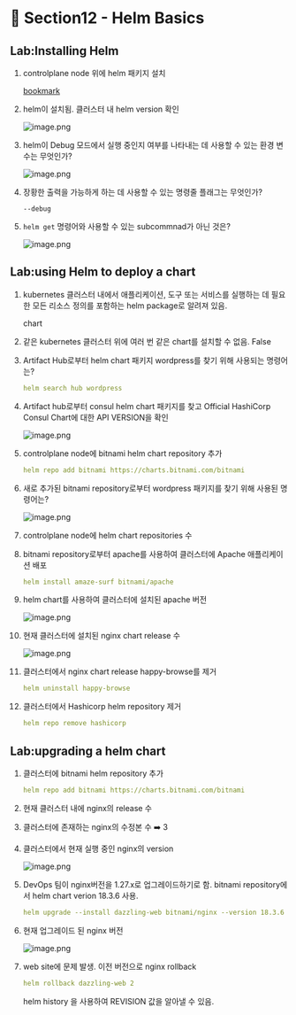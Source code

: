 # 🍨 Section12 - Helm Basics

## Lab:Installing Helm

1. controlplane node 위에 helm 패키지 설치

    [bookmark](https://helm.sh/docs/intro/install/#from-script)

2. helm이 설치됨. 클러스터 내 helm version 확인

    ![image.png](https://prod-files-secure.s3.us-west-2.amazonaws.com/b2ea2032-00e9-4883-a13b-cb03cf5b2334/c9bdd932-487b-48fe-a79d-59ac5065d76a/image.png?X-Amz-Algorithm=AWS4-HMAC-SHA256&X-Amz-Content-Sha256=UNSIGNED-PAYLOAD&X-Amz-Credential=ASIAZI2LB4663PPDQC3T%2F20250314%2Fus-west-2%2Fs3%2Faws4_request&X-Amz-Date=20250314T140906Z&X-Amz-Expires=3600&X-Amz-Security-Token=IQoJb3JpZ2luX2VjEKT%2F%2F%2F%2F%2F%2F%2F%2F%2F%2FwEaCXVzLXdlc3QtMiJGMEQCIFCjy7ZMxAXVs353E4RVehXRGwAYHJ2cZYbBy%2B1oiHNsAiBoclO4aKUWt6kNUv9u%2FReiECRDSNR9%2BFm9BqX8Arq6TCqIBAjt%2F%2F%2F%2F%2F%2F%2F%2F%2F%2F8BEAAaDDYzNzQyMzE4MzgwNSIMLvwRCoNbdIkqU9TFKtwDf6m3tUtoUdj7wQZyIVwFwiEeSQL6NNGvQGzPaOJA7SsqO4x6FB0Ad0C0wIDMiwkQvE3cVUgx41gbuY5CeOOeJvxY3VYiefJbNwP%2BZMNnGgqPi4UUGs76x8OLte54luzfnLebldogCRMDi9V28hfANYlUb57XXmaF2etDWDwVc4wwa769s%2B1QjSHih9%2FFypPhqoPU4Ns0aFpJBs5Zr6snmqTr87Bq5M6erass67jL0Q6r36mMKU16iLlp3tuhUjWo9%2BtytMjmUs0zqk214pzT6jg9JRl9UCIAEX1enpIqU4qrbRDFszoPX%2FUEiDgC2CEd%2FspQ%2BhrXVNHMyWR3TuB1sgF2knsO27PNOuo%2BaNltX9HUbYMUdzAoEly1ybMwm2MYnwOFqWlHEQrmCR5pXReci7PnIPiGIoT%2FfEvNaqYx5KystfU4WzLM%2Bn2nUJ04htJWXLDm6kK1NM7%2Fq6%2Brz6x77WH%2Feev214JJ%2BxgM3Bx2%2BUG%2FYI5iRYCKxoWYhJ%2FbzThW69PIr%2FkECynVONsQoUQd39h9v%2FyEtmtgytPQ9biGEpjqRE1U69DDhiSWniUJQgH6hfwOZRVr%2FAHW1csfXFFaSBzU0a0fd%2FzWEieAXc8QlpCZbcWi80sU6v76qpQwg7nQvgY6pgEcPnyWkdHlwdb277f8fTIeQw5n5S%2F3Yrh40Qs5ZT2eyKo%2BXEBbZkHMFl%2BOFnzL9rBtXCC4ccqF0UIykjdbdjno3jHNlWtLqyfDhZ1KO6QXoIBxuCxevLYCGfqKwi3lTA9e3fBX31r4qZV9KDqQMN02OYLJSuL0n%2BsSAMEpgjBdYnHhEBxpadVkxpsv2go3I6MG3qBkXp9q6Z3dQuSwdGcUNymvUusU&X-Amz-Signature=ef5eb543b631fa8094b45f4dcdbf25ea97c7d38e54a6eaf85c3696bff7d119fe&X-Amz-SignedHeaders=host&x-id=GetObject)

3. helm이 Debug 모드에서 실행 중인지 여부를 나타내는 데 사용할 수 있는 환경 변수는 무엇인가?

    ![image.png](https://prod-files-secure.s3.us-west-2.amazonaws.com/b2ea2032-00e9-4883-a13b-cb03cf5b2334/69ca795c-9f38-4d08-ab29-52d6ec8dfe45/image.png?X-Amz-Algorithm=AWS4-HMAC-SHA256&X-Amz-Content-Sha256=UNSIGNED-PAYLOAD&X-Amz-Credential=ASIAZI2LB46627QQH6HM%2F20250314%2Fus-west-2%2Fs3%2Faws4_request&X-Amz-Date=20250314T140907Z&X-Amz-Expires=3600&X-Amz-Security-Token=IQoJb3JpZ2luX2VjEKT%2F%2F%2F%2F%2F%2F%2F%2F%2F%2FwEaCXVzLXdlc3QtMiJHMEUCIQDGNJ2%2FK1a3DApN18qhKEmyGsGPn6H3rgAxbGXAlqq1mAIgcYl11A9uL293raZ%2BZNKWwjXxyWji8BUb1oKyeeJW36gqiAQI7f%2F%2F%2F%2F%2F%2F%2F%2F%2F%2FARAAGgw2Mzc0MjMxODM4MDUiDMAXJ2qJcutHJNNi3CrcAznOiFoFG4lmgtvbhvaNt8QNLuHumLQ1UzVFeGt0KwVcwzSsk4nl8TiR5cubbUxxrsq3sQBysap%2FufjIlh2ULpWMiSANNfr%2B87%2F8TgUWl0wk%2FvSBZgR0nPgqXRS%2B0lxX6vgptef1h7NdGPdPRzm2pzTVzS7e3ZX5IK9kBgXaSDKekUlJf%2FuFXmn4x4he3V7kvx0Kur564nOsxsSBsEhtiz3lBPB8r8Z05TWMYhVp3LanjL6K2HL0KA03aUbX4b22d8%2BpQVFKwOp8QBwNVYiDtcVvX3DF%2BufRL%2FPm5xQvInorQYy3iWpFpE3F9fYYQ73km2UaaqeundYFewjk01LLlYJw97%2BeEXC7AUExbCPu4NWav3Cw9w9QXT%2FDD%2BC%2B6n4J%2FmZm1QtEHeiP6LyKx5PCuBSBHv6ThOLtrHsALxBabpCgey062Bb9pIqIy91NEWVD3atGOZBvRseHs5YhhhYLokEjjAF%2FOzdfx5n1pVdwj%2BEMEO0Gv9XqRvj2mxV4zk1i2TlThpDjWb08qO%2BqZeZaFhd1XhTdi6K3%2FHxOP34VpbMJrKW%2FnFMQc7CTTZG%2FP4f6CbLa1TEA%2BJ2XrSbA4nCI3K1n%2FmJTvFYslN%2FY0WlhjFIfOhIcZKdj%2FZMX3TcZMI%2B50L4GOqUBTsKAGiFU7xf2OL%2FAp4A3Dhi2APmSS6bxf7fkITkXeSsSCT1yKZ5mnSITvLXzeSJcPisnygTkP9fur%2FJlZIP995N1WJ6lOwQKZMJNormsXlsTDtDnM6QCGb2bMChjRi%2FQ2zotvf%2BtcZpdDvyLjnfaxHdl8URotcvzoCOfQ4%2F%2Fq1sz0w7tZ4BrpZQo8vUrwfaK9eb2p1Z%2Bcy2UPhqETZRDL53JTYPJ&X-Amz-Signature=90fa34e10624778de18b4867ea2aa607e35bf144172b6cfc17fad8b73b2964a3&X-Amz-SignedHeaders=host&x-id=GetObject)

4. 장황한 출력을 가능하게 하는 데 사용할 수 있는 명령줄 플래그는 무엇인가?

    `--debug`

5. `helm get` 명령어와 사용할 수 있는 subcommnad가 아닌 것은?

    ![image.png](https://prod-files-secure.s3.us-west-2.amazonaws.com/b2ea2032-00e9-4883-a13b-cb03cf5b2334/8b4d92de-2e0c-42f2-8ca2-402d161402a4/image.png?X-Amz-Algorithm=AWS4-HMAC-SHA256&X-Amz-Content-Sha256=UNSIGNED-PAYLOAD&X-Amz-Credential=ASIAZI2LB4662TPY6WIX%2F20250314%2Fus-west-2%2Fs3%2Faws4_request&X-Amz-Date=20250314T140911Z&X-Amz-Expires=3600&X-Amz-Security-Token=IQoJb3JpZ2luX2VjEKT%2F%2F%2F%2F%2F%2F%2F%2F%2F%2FwEaCXVzLXdlc3QtMiJIMEYCIQDJTXGbTIQGlx6KDaSViMNxfSAnoQaTY4L9wW5HB%2Fz9ygIhALQ%2BPcuKE0DQBZO5bwj1WmnG3HtK54lgiV0bOTpDeUazKogECO3%2F%2F%2F%2F%2F%2F%2F%2F%2F%2FwEQABoMNjM3NDIzMTgzODA1IgwrXN%2BmDxzm0SYG0Hoq3AMbYQ2GrYjMI%2FB24kcTymabh8RhxOyRMPY1w8WZd2voBURJXTiU4olxBuU7u2iGtFtEOFmY8YRZwzhBvdux%2FP78Qd08vC%2FrUshoUCx3ThWCqUseOdGPcx3d3FbzHkuXkiZaUZEd6vbg66WSh4OTh1iYgbIlslZIoMCYp53HzhMQqmfZzR%2BI0swXMXWL4pPpOto9R7wAoT9nNKUErYrFhL1%2FdsuZVBPPfYBhJkcuX1qetCQNfMO2IHDklIp5ginRkuBLHd%2Bw%2FfwEyRCLwNk90Lx0iQiSybZbf%2BUar5oNvzqzEpDU%2BfUz1Pj3mU9D3ravAI6oNKxEuOKODy2tORW%2BSODqbGzeeiXszJWDodVuqRPZr6JJRJPppvUrvF5AFvBrtCdg6CERiqpDCgxtNJs1HOtPzz86DfOQdTeD5CwAHr9lK0XD%2BnwYVtFGDY%2B7vWmVcaq%2BNoUSQeYgacYjCr0UahcyBCbxXhI1zLaBd6Lq4TEChm6Ryis%2Bu6WjhrMiTQqla%2F0ZCYn47SJ3QWKutdrsQftCb0DBjftIH1dPL4wt3YeEO36hczqon5oMBQxpY6wblIMaY7uwObluCPsAfAA5FfuYMum1XpvbL1py29Onqkc0EnPRGyxis%2BlCDhwbUzDPudC%2BBjqkAfSFW6O%2FH8VcLKb8hiU2MqlG7HZZ%2BwZmKHjB2TtludbBjZmpcuTGAXlSc6GLC9koFkCJqxW60gzQGdcpRrJ3OSr46neMJT%2B7dmE%2BdpWpifsjtm8aHN3tbw5DpEIcxBctq%2FcJ8nGIHcDoSc8WyZ%2FMauvCDwZ3UhUWJRndy0EJXqzKTrwVAhOsiGEAe9QLc2Uqo6LKeTB2e4gIZ8nbf5SfZJr31FJf&X-Amz-Signature=c54347095d373e254347fa4cb7a4011c0f8e6d225c85f150ef75979ff624d1b5&X-Amz-SignedHeaders=host&x-id=GetObject)


## Lab:using Helm to deploy a chart

1. kubernetes 클러스터 내에서 애플리케이션, 도구 또는 서비스를 실행하는 데 필요한 모든 리소스 정의를 포함하는 helm package로 알려져 있음.

    chart

2. 같은 kubernetes 클러스터 위에 여러 번 같은 chart를 설치할 수 없음. False
3. Artifact Hub로부터 helm chart 패키지 wordpress를 찾기 위해 사용되는 명령어는?

    ```yaml
    helm search hub wordpress
    ```

4. Artifact hub로부터 consul helm chart 패키지를 찾고 Official HashiCorp Consul Chart에 대한 API  VERSION을 확인

    ![image.png](https://prod-files-secure.s3.us-west-2.amazonaws.com/b2ea2032-00e9-4883-a13b-cb03cf5b2334/930692cd-425e-4e23-9c1b-928f9f1e131a/image.png?X-Amz-Algorithm=AWS4-HMAC-SHA256&X-Amz-Content-Sha256=UNSIGNED-PAYLOAD&X-Amz-Credential=ASIAZI2LB4665ILRMWOU%2F20250314%2Fus-west-2%2Fs3%2Faws4_request&X-Amz-Date=20250314T140911Z&X-Amz-Expires=3600&X-Amz-Security-Token=IQoJb3JpZ2luX2VjEKT%2F%2F%2F%2F%2F%2F%2F%2F%2F%2FwEaCXVzLXdlc3QtMiJGMEQCIDMw%2Bb%2Butdi72zCqWnuBj6SnQBUaEzX3L8Ww6IU7tB%2FeAiAcph5lqV66UJk69QiD0ASfk1iX1usZjCUUX11R%2BoDHDyqIBAjt%2F%2F%2F%2F%2F%2F%2F%2F%2F%2F8BEAAaDDYzNzQyMzE4MzgwNSIMncSxLDmZLTdPBa06KtwDSkfLkSuN27S53AI%2BrOSYVURhaPdPPkGxxmnlJTBoztke9wnGpkc7m8%2BhtWhK5PagWqc5BQUwq8H1zb7oASJAfqbvrG3zGhJoK%2Bewvc%2Fe7zglEQsa5XG03Z45RwzHqATfuFyREVgXm3OlZOZNtnBH%2Ftg9KLdfI71Ls80U7gOVGgR1q73bQTqaiCeUE54J5VzdSDrmIBIqXuIx5XMtHLd1TzcOXNZthxwZ9k5VmLJEwX9dU2Eac9X4zJAX8Pjk8OTtHggPf7zMO%2Bbt2OwEmtW8%2FqvIHJIDyKZyfr%2FA5uCKzvSsYWI2WEqBWG7DsS9NfEtyzHoMZSMU6M3zeYHr9GFjHEFlu6mtKbk4nawnwFIgyIAYdAO5Aw5M6yK1EEdCCfa2DcHnLj%2F6Sr3EZI6HBqQ1O26YIox86pGHlEn3AX5jjCoPpGbQA2yW59UVZj1NKQ6HrOM%2FiCOAQoebn8yuVWxfj0hys6MIxQDdysK4fOsq%2FxAVSAF2RYQebHjnlGhPfdx2Vmsn9NvLLzG2GscKtTLfdU95iXPwORkOENHVFyhdNZHaK3zfY4tzhpjFlrFAFhDCp%2BqTQ94VyCI%2BbdMJR%2FPRXR3JIxq1KmPr2px4P709ngLUsiDll%2BQ3GygYDeswn7nQvgY6pgG9oD8DK2j03CDxPMi8q0ulmcH1yTe3lVlsQrJq5tcFiTYIDlj36P3DGZ3AzjqOKG6uzBgc24jW4QyPVYLw1k%2BGWVs2QCaIOV9vOikBgVugMcFWUAdvJ08CqrEP7yV0Tzd6zoCzzrmGwMnJZ%2F%2BW0IkaDQYRil8xs1hCLc%2BEYugqKvS3pAWs1l4xshMQdFWonfxSeA6OYmfOp5q5LtpccISH29kbwnCT&X-Amz-Signature=d425d082e6f50bcf3010c05e777bb0967e1ce9ccdd4d33f2bbf2daf0bb1e527d&X-Amz-SignedHeaders=host&x-id=GetObject)

5. controlplane node에 bitnami helm chart repository 추가

    ```yaml
    helm repo add bitnami https://charts.bitnami.com/bitnami
    ```

6. 새로 추가된 bitnami repository로부터 wordpress 패키지를 찾기 위해 사용된 명령어는?

    ![image.png](https://prod-files-secure.s3.us-west-2.amazonaws.com/b2ea2032-00e9-4883-a13b-cb03cf5b2334/048cc660-48fe-40f7-9e95-b0f2f327e878/image.png?X-Amz-Algorithm=AWS4-HMAC-SHA256&X-Amz-Content-Sha256=UNSIGNED-PAYLOAD&X-Amz-Credential=ASIAZI2LB466YNJXCCC2%2F20250314%2Fus-west-2%2Fs3%2Faws4_request&X-Amz-Date=20250314T140912Z&X-Amz-Expires=3600&X-Amz-Security-Token=IQoJb3JpZ2luX2VjEKT%2F%2F%2F%2F%2F%2F%2F%2F%2F%2FwEaCXVzLXdlc3QtMiJGMEQCIHCfTaMse30bFx49opieEMONt90bgCSdoTvX0Eda%2BkF1AiBwrGdB7Hc48cWpFyjDc3vpjXW7Pg%2FXg22lgWNeFncO%2ByqIBAjt%2F%2F%2F%2F%2F%2F%2F%2F%2F%2F8BEAAaDDYzNzQyMzE4MzgwNSIModaai6fazR0fb3sgKtwDZkeZclM0VNsO3hfh9sS%2FyofhqHnHXLi8Cxb%2FNiaMR1tAixcpnK31Te7wpnAq2KUIXDwoQR0K6ZsxPF718%2F27q4yIEYrkd2kdZzuvd6AK8ulCjjF2JKSiWxTyM8UgMwcUl3camxq%2FH0qzb9hfOeshIxc1Qr4QdhAJsosJsUowUfUaS8xmcXMGYGVq9wVB6SRlZTG9Btal%2BKQwMA2bzOtlOa3Pb%2FhCvubV8IGj989qI6pdSXOMty4LtZfdSzTbt3jVd%2B6mjPkjeuM%2B8gdsAJmT99QfDzez36oqSGZsIV5SWj%2BILeJkb%2Foobucud8oaCsTf7uZOWGV3DG0bQwYiIOeDRhs0re%2BN%2BlC6xm%2FUSmS2jViWCAFASt8UrHbVAlhUuVU2bDe61KJpchb2NEp%2BIoYvgns0w6a8Znn7Mni4TNwcyT6apgayCSwVHfWBNA%2Fub3BOwnDhQGBxcNaYYWw6fc43oQ3IDkI4Bu6DHol4aSTR4NWP0%2BDzW2mR2yUjWo6KQyBIiZbnJ5CWpzBepmetMiMsfRAEweNVQ6bilGqcjXCw%2BuaOtJdcRapmAVXL67vVDpySpe0%2FkBGTIFB6y4Q2eJeAl2srqEytz5hmzZqXGrvJ%2BFuAwq0h%2F0sZBNQlDy8wsLnQvgY6pgEwFDz6g6Wq66zrHAv4Qxm9b98jklqBtaqDdnudW0H2qQePGYF2aOb84hq1XHQ5BQodRjQacMzFB%2BmenLdemDdDXYo%2FqxP%2FBNgMytIbn2snGBJmJvZk1CAy7gKMqoCvKLi9OvV%2BKbDTGAGah%2BWrHRZkEyVYTO8LkALe6aTC4fKu0ZnkPdvwtfvx4VomzDlkAFdFuIjkFq4kNICtEVCLGtdakLU%2B7KNg&X-Amz-Signature=db3fbd75dd1042a27fa73f470412f3a81005f2078452e48d6c2b5ac3aa53b591&X-Amz-SignedHeaders=host&x-id=GetObject)

7. controlplane node에 helm chart repositories 수
8. bitnami repository로부터 apache를 사용하여 클러스터에 Apache 애플리케이션 배포

    ```yaml
    helm install amaze-surf bitnami/apache
    ```

9. helm chart를 사용하여 클러스터에 설치된 apache 버전

    ![image.png](https://prod-files-secure.s3.us-west-2.amazonaws.com/b2ea2032-00e9-4883-a13b-cb03cf5b2334/e38adf70-0b48-42cc-9fc1-c4beff4e690a/image.png?X-Amz-Algorithm=AWS4-HMAC-SHA256&X-Amz-Content-Sha256=UNSIGNED-PAYLOAD&X-Amz-Credential=ASIAZI2LB46623GAS2EH%2F20250314%2Fus-west-2%2Fs3%2Faws4_request&X-Amz-Date=20250314T140913Z&X-Amz-Expires=3600&X-Amz-Security-Token=IQoJb3JpZ2luX2VjEKT%2F%2F%2F%2F%2F%2F%2F%2F%2F%2FwEaCXVzLXdlc3QtMiJGMEQCIDJYX%2FkW5I31KfLOC%2FknCy%2Fhsox5U1uor4%2BEBNfEN35TAiBhAxyBBQ0wx1wKk02KIWlP6PQn0Kx8x%2BMO6S7vjh5HtSqIBAjt%2F%2F%2F%2F%2F%2F%2F%2F%2F%2F8BEAAaDDYzNzQyMzE4MzgwNSIMSLDRfe8yg1iX%2F3r%2BKtwD1dR2XY85nizML%2FNJVlqWplZW3kvW5gAtjrI04g3CAhuctrfs2%2FR8J4Oi04794NzaieDzY9ZG71PkctjnTK6A4DE6kZcC4mPi1XdbQk4pFmvqmp0nwsUPj12Z17B%2B1O6ohbRL5Rkc1DmeH9DfN7Znk8nQQLlHVSyzmq%2BH3v7VaztqOgE2JF9KI2ESBEMPNfwdqKPteKC1KBHJ7C5nDAzfxyHQUg0ZCVpDfTIc2NEaOoEToZ%2FxW3dsZvuFRBTyV%2B0GFxzxGQEE8SPDSi%2FTaBe%2FJyMWLdyv76pDf8kN9Ixj08J64utxvwI79IAcQAHXBPJT9YCmBnxduLscPy5huqBJvxgz5Og0gLyju0e9AVVNldxCI0UHLQMNIr9988PtGW%2Bb3jr0A3fmv7uL6RSDBeI1tMgUr6mnjhZjs1077ewg1ut%2FMhpMqL3%2FkKhH0tLI%2BNTf1h59QhgRgOMMMchuBBpszyCr2E2p5T5UvXRJge1XQqBzFzaf082zeBmUcEnzwxb9LEVazuV1khx%2B4HI4poYNIo5%2BDclmilqC5TN%2BvfCtK38eOwj3wqE5OnHzRT1iQ4U%2FX0Gl6RwWdIWA9KHHDRjTrKJ5w13if17lfovePU2rseO937CzT9Qy5vQL0qIw07nQvgY6pgFOlrLw4BRiuswS6Mr0InrGvEJrD%2FaEH2rW4ioekxclSvTHzt9oJVzotlVQqNy2ZBXw2wIlMBL5ZQ59E1i%2B9CAV66IdtETdrNViNBrpzIGmRQK5g6Q9%2BbW8nk0JJOLWgmjLzw%2Ft5jAmanKjItIImy0xL3xyRZVONDWhcxCKyzGHuXynikh%2BxjTV3oHeCmzL5wPIU%2F8gxYoS3EG9SckklupHNYSvbdbY&X-Amz-Signature=1f53b14f207dc8b0c4bf25dc0cb4fd28442a5d9d7748296026ba43ec26c645d5&X-Amz-SignedHeaders=host&x-id=GetObject)

10. 현재 클러스터에 설치된 nginx chart release 수

    ![image.png](https://prod-files-secure.s3.us-west-2.amazonaws.com/b2ea2032-00e9-4883-a13b-cb03cf5b2334/8388808b-1d20-480f-ba99-2276eda3aeec/image.png?X-Amz-Algorithm=AWS4-HMAC-SHA256&X-Amz-Content-Sha256=UNSIGNED-PAYLOAD&X-Amz-Credential=ASIAZI2LB466RKSWDQIB%2F20250314%2Fus-west-2%2Fs3%2Faws4_request&X-Amz-Date=20250314T140913Z&X-Amz-Expires=3600&X-Amz-Security-Token=IQoJb3JpZ2luX2VjEKT%2F%2F%2F%2F%2F%2F%2F%2F%2F%2FwEaCXVzLXdlc3QtMiJHMEUCIGynSqILik4s5hA9SeTZynR%2B2T%2Bs612v1sy%2BUtpKWzr2AiEAxH5A052sVrkI%2BllK%2BekKROGwrLmd1Q2G4%2Bmb2FDPnPMqiAQI7f%2F%2F%2F%2F%2F%2F%2F%2F%2F%2FARAAGgw2Mzc0MjMxODM4MDUiDJmddOHXiD0sd6JqmyrcAyyPHh8iwyW1krffVseaNjBS9Drk%2FHDzG70k26sXl1t5sHG8cSewTqzOpwqrDmdVJcQScXe7bpREFr%2F60oacB1ew4Hv5Xxw0ouBkdNJPmgaiJ%2Bw4VRe8gcp%2FWK4G%2BRnuunQgNZ9UBImVwmsd4Bb7u7URlbQP3LdTJaaZZRZK1rNbGcPYODOZqRtlmxLtxV28QrU6XAeGgtguwSIgVa361dpcpgKE9QqW3ENKu7E3CJZPufkk%2FegE83OgKVM5p10XqZ1Tj55%2FwrswpGJctdPKzPWguD%2BStQc0Tev5tuGFSknHAdWgFnfb1yTgxuTBhaZRGCylkUbA5IuZ4aKe2ekNi7gvFykxV5mNM7DsvChzIvzW5qXYRQLltVYClc25lhFt5P6IvXivHM8229UkZBUvYT8Ha6bzCqAlvCIT4f9ORV334OFXPPsvrq3hRwHlRhRsTmMIo54Lvhyg3%2FS1CeYPXJUQmYsYni7WBpwvYy8ub%2Bdi%2Brg3CQ5%2FoiSIvqzsPXaJ%2Ba60yxy7ZZK4PwGrOkd5Ipx9Shlbd5oryvHLE2fXSFe4MuGnrPA5hfDquJR7ymLGNYMDahQ1GL2ET59w1XR0Bs8U656yBOlJXtlb1%2Fj09x7mpVf7xXuWKhyPYmzVMPm40L4GOqUBZ1hJ7eNC1pYRlrLucIGMJJtj%2FDFZjisTeh0CQrD6Ekw%2FWTjNGY7M1ndGdC5%2FxPg1dAmkJpkJUukrooyH1wz5%2FacaybZOW2YEmk6WlHkwakoDSgmIILA7SsZRXexiOKYMH1or4ffkLR%2FdVPIH%2Bn9ebrOdY29r5iyY8QMbffdD50z8GdtEVJo97N85Gfg868ZzZHpzHVmOKwgpEsgTgSYpGR1GbL0s&X-Amz-Signature=a1217f6f6f5463bca6b4837f5fa3bd9d12d5b03294d682c8a2682622ad37bdf6&X-Amz-SignedHeaders=host&x-id=GetObject)

11. 클러스터에서 nginx chart release happy-browse를 제거

    ```yaml
    helm uninstall happy-browse
    ```

12. 클러스터에서 Hashicorp helm repository 제거

    ```yaml
    helm repo remove hashicorp
    ```


## Lab:upgrading a helm chart

1. 클러스터에 bitnami helm repository 추가

    ```yaml
    helm repo add bitnami https://charts.bitnami.com/bitnami
    ```

2. 현재 클러스터 내에 nginx의  release 수
3. 클러스터에 존재하는 nginx의 수정본 수 ➡️ 3
4. 클러스터에서 현재 실행 중인 nginx의 version

    ![image.png](https://prod-files-secure.s3.us-west-2.amazonaws.com/b2ea2032-00e9-4883-a13b-cb03cf5b2334/b455502b-e813-41c9-a31d-758acd7b6fc1/image.png?X-Amz-Algorithm=AWS4-HMAC-SHA256&X-Amz-Content-Sha256=UNSIGNED-PAYLOAD&X-Amz-Credential=ASIAZI2LB466RTLIWLD6%2F20250314%2Fus-west-2%2Fs3%2Faws4_request&X-Amz-Date=20250314T140915Z&X-Amz-Expires=3600&X-Amz-Security-Token=IQoJb3JpZ2luX2VjEKT%2F%2F%2F%2F%2F%2F%2F%2F%2F%2FwEaCXVzLXdlc3QtMiJIMEYCIQC24hzd2dQzBb4Yc%2FM%2Fzh28ctcLskYbpmJB0MYbI4BN1wIhAJ2MSmpEP%2FNG1tM1M3OuHS5nUOQq%2FatgFtmRTakGA3l9KogECO3%2F%2F%2F%2F%2F%2F%2F%2F%2F%2FwEQABoMNjM3NDIzMTgzODA1IgxpVHbQyGcbKi%2BgHfcq3AP3R%2FRH%2Baf6ngTR3lcXLJOIR4wdmIWho7KI%2B5MaapxDNzfdkBdsQMOah2rEWPbvhfAYutmy2TAUkylJe6Zl%2BATMy%2FSUUU2cJv3JaDLmy57kxn7DXLOcLjDqZ%2BGdFgoCdbiNnBN0uIqFsltGRqQAUl87bdrj2S0p41FsqKn9C6ruMYgflWjLGADerJSgebJsvbzEiaMHFWnTWvmQRb8LoItpnymo5%2BeQuzC7eg%2FWviAoiBRFVd2qgXm2awf%2Bl4pCE0O7R3D2Lz0%2FNjOUrtBA6dWREX%2BNi2lQ6vfqRl2ESFi5vIWEtz6xXdDscaAt%2FT%2FnSw%2FEMBlvAJWgrRSIZo7q2SF7XxzKSeX%2BD9DDfdPNPyLj99EBdVzpZRHuZ9BQGJwXQm3RcXI%2F8kFYENdbWz1l2ViXKhZPm9wH7UnDZZCHlK8vmBvQxgy3g3mlC2WlFCelPmlKA6fZ8bocETnI035ZAoZGIvHpZIGgTsXj0Glm9xnebbyesbKzT%2BCqiiZzpxqrru7HGdQQme1LqWY7IrS94s5zLADvzVcwe8z8rln1zy349IyIvjgKYMG9nQbVpq68xObV6eLSB3sJBBdtZMbtFRhgVkC4uGoGT4ql9rtS0IX%2BJRnUQpfbyNoQkNIMzzCTudC%2BBjqkAVuvJkE5K2Fmflzt33cDAhiNgKubG5KE5XXPdv987QVSt9iVPv%2FxDQJJ%2BzeZNsmm5PXh2o%2B4WPrdZ%2BCZEUWxblpt%2BeHiygMd2qMw8hEEJyK0muaR%2FlrtRhqaFpgIswoYPyG7ERfcAc4c1Jh2Lyzqj%2BsUkftKR2khkFNYNyoZ5hOgEdhhRy9LLbJkzbklzePa3s8TuFb00SRTSkOjoy9OzbOXJZ%2BL&X-Amz-Signature=c7e72ed155e41dafe5bf24d84f41b27db1b505bee2195f21a0cc999434e56d04&X-Amz-SignedHeaders=host&x-id=GetObject)

5. DevOps 팀이 nginx버전을 1.27.x로 업그레이드하기로 함. bitnami repository에서 helm chart verion 18.3.6 사용.

    ```yaml
    helm upgrade --install dazzling-web bitnami/nginx --version 18.3.6
    ```

6. 현재 업그레이드 된 nginx 버전

    ![image.png](https://prod-files-secure.s3.us-west-2.amazonaws.com/b2ea2032-00e9-4883-a13b-cb03cf5b2334/f7b287a2-6476-42d1-97ee-a1845c92fe99/image.png?X-Amz-Algorithm=AWS4-HMAC-SHA256&X-Amz-Content-Sha256=UNSIGNED-PAYLOAD&X-Amz-Credential=ASIAZI2LB466645CQYTB%2F20250314%2Fus-west-2%2Fs3%2Faws4_request&X-Amz-Date=20250314T140915Z&X-Amz-Expires=3600&X-Amz-Security-Token=IQoJb3JpZ2luX2VjEKT%2F%2F%2F%2F%2F%2F%2F%2F%2F%2FwEaCXVzLXdlc3QtMiJGMEQCIFuE0apKXwmUN4dg7L1Myq0Vcex%2BUiF%2BdW6FpCWKxEXtAiAFFhTFltRurOonz74LqDszaHc4joNOFJuCtCUAxaujXiqIBAjt%2F%2F%2F%2F%2F%2F%2F%2F%2F%2F8BEAAaDDYzNzQyMzE4MzgwNSIMbHGqHw%2F1fvM46lGnKtwD8YFcOydtiCfD8w2tZtQ5HOUD5FdGdv67y5emm4Qp704r4xtbPTNOWjZK4aGgVxNhWexj8kwmlb5tLXw82m%2BU9w7Ws%2FvSKO2HjGbnpbFL%2BuBSe%2BfwjS%2BKwUb6VQN7y6l1RGqW3guZHBQ9pRN6hksr1R2lfZYnxlCls159I0JNR9WRjcqNqpa2g0qe99Z%2BqsTKoipn8YxshJex9zs%2F9JC1rJ9iShPW24xb8wlbWZKoc7AuD6Ua5KVr33b4symWkyVG1mfFXdC309i8P6b6y3BijLww3WdEa5sr9hKPQJRawhxe8C2oXQe%2BfN4Y9vYM7Z8k6jCg0t3BgTChfVZXRWts5hU5Dlk%2Fy7VJ8djWBTWCUpJYK%2BlgkBFRigsgcnqeEVvx%2Bv2aOKJ4pOv6VWBlYF3CPLBeYxH5jAfzD5RTcaekGghJNu6zYXfKtX3UzJsrbOK76XVKpRV7lEBukb7h6l1LElRjEOwa5upLVQYKLoSmjWYyCuKgxL2QrOlYgPdzyWJJVPrS0UoElDlErIspcxmbaD1Hnd0fYtL6pqjtMkZxxNB6XaKzaWx1rMwumOoK18gjX2%2BGGK3PvYGTLvy5BfyTAZGXpPhU4ZaJsLigufDTf2VTlR4a4x4vxGJNdUUw8LnQvgY6pgEvWSgHFhcyzX5Bs%2BYNQTqlTOCGaIK0Bypn8gwGKoHi0yEPxjX%2FiFeD58TXfU5sM%2FEzcTJ4UhPLj6HiwLC29D2zKuiBp6Ku8qDyUTDD7Zatoy%2F7NbVEdZSMsx3h0v9%2F%2B%2FghJgmYBp%2Be1zJXYNzLWZoCZNOy3MIF694VPpvtg49NLvB7QCFVwbDQs%2BZRcMVRzSkKBErIopzFsyonJCHmY5caBxREVJAh&X-Amz-Signature=762059c0b9d7f9d7859d00e381e2d462b5de914623b0dba130534524323ccab1&X-Amz-SignedHeaders=host&x-id=GetObject)

7. web site에 문제 발생. 이전 버전으로 nginx rollback

    ```yaml
    helm rollback dazzling-web 2
    ```


    helm history <release name>을 사용하여 REVISION 값을 알아낼 수 있음.


